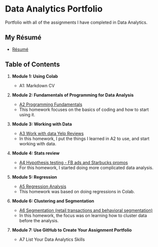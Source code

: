 # Data Analytics Portfolio
Portfolio with all of the assignments I have completed in Data Analytics. 

## My Résumé
- [Résumé](https://colab.research.google.com/drive/1DDiFmneakxnRHBgoBPOYocxg1uwzh330?usp=drive_link)

## Table of Contents
1. **Module 1: Using Colab**
   - A1: Markdown CV
   
2. **Module 2: Fundamentals of Programming for Data Analysis**
   - [A2 Programming Fundamentals](https://colab.research.google.com/drive/19XJ_fV8LINupR7iYsYO1iBd1gKnv20A_?usp=drive_link)
   - This homework focuses on the basics of coding and how to start using it.
3. **Module 3: Working with Data**
   - [A3 Work with data Yelp Reviews](https://colab.research.google.com/drive/1A_citti3x1WZwZQZlrpXKe9x6RjJd7RU?usp=drive_link)
   - In this homework, I put the things I learned in A2 to use, and start working with data.
4. **Module 4: Stats review**
   - [A4 Hypothesis testing - FB ads and Starbucks promos](https://colab.research.google.com/drive/1pvsKTZxHMaAr3EqRp5xEQQDYBTMg80jX?usp=drive_link)
   - For this homework, I started doing more complicated data analysis.

5. **Module 5: Regression**
   - [A5 Regression Analysis](https://colab.research.google.com/drive/15GjGAuMlSimnEQ2YMk9TtnYUdWi1rR9w?usp=drive_link)
   - This homework was based on doing regressions in Colab.

6. **Module 6: Clustering and Segmentation**
   - [A6 Segmentation (retail transactions and behavioral segmentation)](https://colab.research.google.com/drive/1GNQQIwjYE7k1GxCjtYm48RYXgXDzkMf7?usp=drive_link)
   - In this homework, the focus was on learning how to cluster data before the analysis.
   
7. **Module 7: Use GitHub to Create Your Assignment Portfolio**
    - A7 List Your Data Analytics Skills
